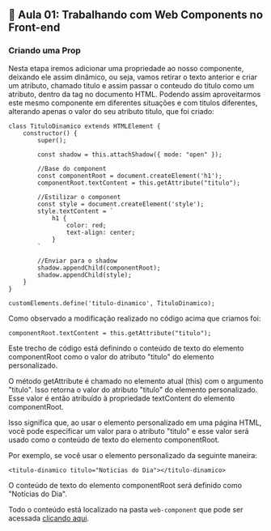 ## 📝 Aula 01: Trabalhando com Web Components no Front-end
### Criando uma Prop
Nesta etapa iremos adicionar uma propriedade ao nosso componente, deixando ele assim dinâmico, ou seja, vamos retirar o texto anterior e criar um atributo, chamado titulo e assim passar o conteudo do titulo como um atributo, dentro da tag no documento HTML. Podendo assim aproveitarmos este mesmo componente em diferentes situações e com titulos diferentes, alterando apenas o valor do seu atributo titulo, que foi criado:
```
class TituloDinamico extends HTMLElement {
    constructor() {
        super();

        const shadow = this.attachShadow({ mode: "open" });

        //Base do component
        const componentRoot = document.createElement('h1');
        componentRoot.textContent = this.getAttribute("titulo");

        //Estilizar o component
        const style = document.createElement('style');
        style.textContent = `
            h1 {
                color: red;
                text-align: center;
            }
        `

        //Enviar para o shadow
        shadow.appendChild(componentRoot);
        shadow.appendChild(style);
    }
}

customElements.define('titulo-dinamico', TituloDinamico);
```

Como observado a modificação realizado no código acima que criamos foi:
```
componentRoot.textContent = this.getAttribute("titulo");
```

Este trecho de código está definindo o conteúdo de texto do elemento componentRoot como o valor do atributo "titulo" do elemento personalizado.

O método getAttribute é chamado no elemento atual (this) com o argumento "titulo". Isso retorna o valor do atributo "titulo" do elemento personalizado. Esse valor é então atribuído à propriedade textContent do elemento componentRoot.

Isso significa que, ao usar o elemento personalizado em uma página HTML, você pode especificar um valor para o atributo "titulo" e esse valor será usado como o conteúdo de texto do elemento componentRoot.

Por exemplo, se você usar o elemento personalizado da seguinte maneira:
```
<titulo-dinamico titulo="Noticias do Dia"></titulo-dinamico>
```
O conteúdo de texto do elemento componentRoot será definido como "Notícias do Dia".

Todo o conteúdo está localizado na pasta ``web-component`` que pode ser acessada <a href="../web-component">clicando aqui</a>.